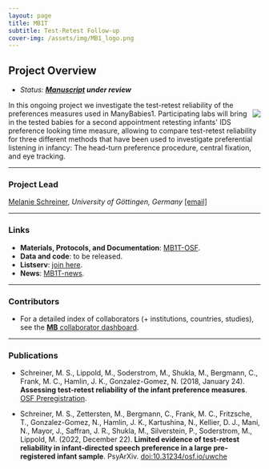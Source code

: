 ```yaml
---
layout: page
title: MB1T
subtitle: Test-Retest Follow-up
cover-img: /assets/img/MB1_logo.png
---
```


<!--
To-do:
-->

## Project Overview

* *Status: **<a href="https://doi.org/10.31234/osf.io/uwche" target="_blank">Manuscript</a> under review***

In this ongoing project we investigate the test-retest reliability of the preferences measures used in ManyBabies1. <img style="float: right;" src="/assets/img/placeholder.png"> Participating labs will bring in the tested babies for a second appointment retesting infants' IDS preference looking time measure, allowing to compare test-retest reliability for three different methods that have been used to investigate preferential listening in infancy: The head-turn preference procedure, central fixation, and eye tracking.


***
### Project Lead
[Melanie Schreiner](https://www.psych.uni-goettingen.de/en/lang/team/schreiner-melanie), *University of Göttingen, Germany* [[email]](mailto:melanie.schreiner@psych.uni-goettingen.de)


***
### Links
* **Materials, Protocols, and Documentation**: [MB1T-OSF](https://osf.io/zeqka/).
* **Data and code**: to be released.
* **Listserv**: [join here](https://mailman.stanford.edu/mailman/listinfo/manybabies1).
* **News**: [MB1T-news]({{site.baseurl}}/tags/#MB1T).


***
### Contributors
* For a detailed index of collaborators (+ institutions, countries, studies), see the [**MB** collaborator dashboard](https://manybabies.shinyapps.io/shiny_mb_map/).


***
### Publications
* Schreiner, M. S., Lippold, M., Soderstrom, M., Shukla, M., Bergmann, C., Frank, M. C., Hamlin, J. K., Gonzalez-Gomez, N. (2018, January 24). **Assessing test-retest reliability of the infant preference measures**. [OSF Preregistration](https://osf.io/v5f8t).

* Schreiner, M. S., Zettersten, M., Bergmann, C., Frank, M. C., Fritzsche, T., Gonzalez-Gomez, N., Hamlin, J. K., Kartushina, N., Kellier, D. J., Mani, N., Mayor, J., Saffran, J. R., Shukla, M., Silverstein, P., Soderstrom, M., Lippold, M. (2022, December 22). **Limited evidence of test-retest reliability in infant-directed speech preference in a large pre-registered infant sample**. PsyArXiv. [doi:10.31234/osf.io/uwche](https://doi.org/10.31234/osf.io/uwche)
